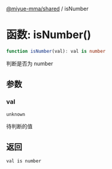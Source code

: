 [@miyue-mma/shared](../index.md) / isNumber

# 函数: isNumber()

```ts
function isNumber(val): val is number
```

判断是否为 number

## 参数

### val

`unknown`

待判断的值

## 返回

`val is number`

